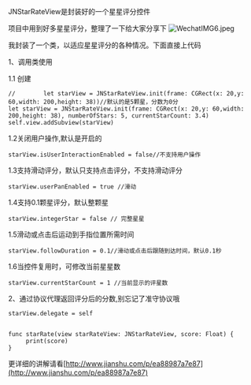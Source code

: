 JNStarRateView是封装好的一个星星评分控件

项目中用到好多星星评分，整理了一下给大家分享下
![WechatIMG6.jpeg](https://upload-images.jianshu.io/upload_images/2953881-b22a62167874c8bf.jpeg?imageMogr2/auto-orient/strip%7CimageView2/2/w/1240)


我封装了一个类，以适应星星评分的各种情况。下面直接上代码

1、调用类使用

1.1 创建
```
//        let starView = JNStarRateView.init(frame: CGRect(x: 20,y: 60,width: 200,height: 38))//默认的是5颗星，分数为0分
let starView = JNStarRateView.init(frame: CGRect(x: 20,y: 60,width: 200,height: 38), numberOfStars: 5, currentStarCount: 3.4)
self.view.addSubview(starView)
```
1.2关闭用户操作,默认是开启的
```
starView.isUserInteractionEnabled = false//不支持用户操作
```
1.3支持滑动评分，默认只支持点击评分，不支持滑动评分
```
starView.userPanEnabled = true //滑动
```
1.4支持0.1颗星评分，默认整颗星
```
starView.integerStar = false // 完整星星
```
1.5滑动或点击后运动到手指位置所需时间
```
starView.followDuration = 0.1//滑动或点击后跟随到达时间，默认0.1秒
```
1.6当控件复用时，可修改当前星星数
```
starView.currentStarCount = 1 //当前显示的评星数
```
2、通过协议代理返回评分后的分数,别忘记了准守协议哦
```
starView.delegate = self


func starRate(view starRateView: JNStarRateView, score: Float) {
     print(score)
}
```

更详细的讲解请看[http://www.jianshu.com/p/ea88987a7e87](http://www.jianshu.com/p/ea88987a7e87)
